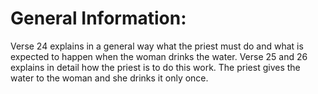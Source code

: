 # General Information:

Verse 24 explains in a general way what the priest must do and what is expected to happen when the woman drinks the water. Verse 25 and 26 explains in detail how the priest is to do this work. The priest gives the water to the woman and she drinks it only once.